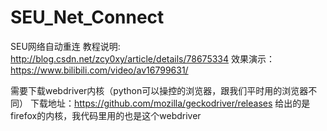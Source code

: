 # SEU_Net_Connect
SEU网络自动重连
教程说明:
http://blog.csdn.net/zcy0xy/article/details/78675334
效果演示：
https://www.bilibili.com/video/av16799631/

需要下载webdriver内核（python可以操控的浏览器，跟我们平时用的浏览器不同）
下载地址：https://github.com/mozilla/geckodriver/releases
给出的是firefox的内核，我代码里用的也是这个webdriver


